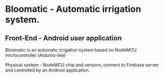# Bloomatic - Automatic irrigation system.

## Front-End - Android user application

Bloomatic is an automatic irrigation system based on NodeMCU microcontroller (Arduino-like)

Physical system - NodeMCU chip and sensors, connect to Firebase server and controlled by an Android application.

